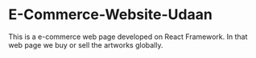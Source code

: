 # E-Commerce-Website-Udaan
This is a e-commerce web page developed on React Framework. In that web page we buy or sell the artworks globally.
